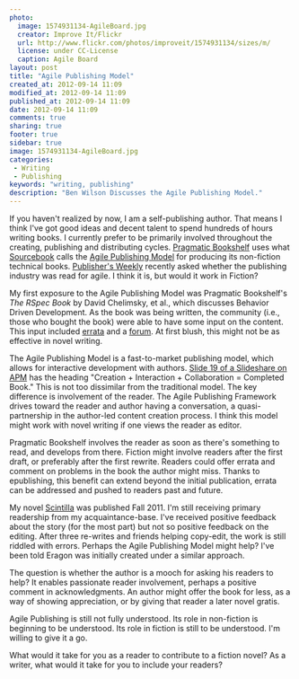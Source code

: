 ```yaml
---
photo:
  image: 1574931134-AgileBoard.jpg
  creator: Improve It/Flickr
  url: http://www.flickr.com/photos/improveit/1574931134/sizes/m/
  license: under CC-License
  caption: Agile Board
layout: post
title: "Agile Publishing Model"
created_at: 2012-09-14 11:09
modified_at: 2012-09-14 11:09
published_at: 2012-09-14 11:09
date: 2012-09-14 11:09
comments: true
sharing: true
footer: true
sidebar: true
image: 1574931134-AgileBoard.jpg
categories:
 - Writing
 - Publishing
keywords: "writing, publishing"
description: "Ben Wilson Discusses the Agile Publishing Model."
---
```

<!--Lead Paragraph-->
If you haven't realized by now, I am a self-publishing author. That means I think I've got good ideas and decent talent to spend hundreds of hours writing books. I currently prefer to be primarily involved throughout the creating, publishing and distributing cycles. [Pragmatic Bookshelf](http://pragprog.com/) uses what [Sourcebook](http://www.sourcebooks.com/next-business-models/1938-sourcebooks-announces-agile-publishing-model.html) calls the [Agile Publishing Model](http://www.sourcebooks.com/next/agile-publishing/entering-the-shift-age/1941-sourcebooks-agile-publishing.html) for producing its non-fiction technical books. [Publisher's Weekly](http://www.publishersweekly.com/pw/by-topic/industry-news/publisher-news/article/53426-is-publishing-ready-for-agile-.html) recently asked whether the publishing industry was read for agile. I think it is, but would it work in Fiction?

<!-- more -->
<!--Personal Experience-->
My first exposure to the Agile Publishing Model was Pragmatic Bookshelf's _The RSpec Book_ by David Chelimsky, et al., which discusses Behavior Driven Development. As the book was being written, the community (i.e., those who bought the book) were able to have some input on the content. This input included [errata](http://pragprog.com/titles/achbd/errata) and a [forum](http://forums.pragprog.com/forums/95). At first blush, this might not be as effective in novel writing.

<!--Rationale-->
The Agile Publishing Model is a fast-to-market publishing model, which allows for interactive development with authors. [Slide 19 of a Slideshare on APM](http://www.slideshare.net/draccah/agile-publishing-model-version-2012) has the heading "Creation + Interaction + Collaboration = Completed Book." This is not too dissimilar from the traditional model. The key difference is involvement of the reader. The Agile Publishing Framework drives toward the reader and author having a conversation, a quasi-partnership in the author-led content creation process. I think this model might work with novel writing if one views the reader as editor.

Pragmatic Bookshelf involves the reader as soon as there's something to read, and develops from there. Fiction might involve readers after the first draft, or preferably after the first rewrite. Readers could offer errata and comment on problems in the book the author might miss. Thanks to epublishing, this benefit can extend beyond the initial publication, errata can be addressed and pushed to readers past and future.

My novel [Scintilla](/novels/#Scintilla) was published Fall 2011. I'm still receiving primary readership from my acquaintance-base. I've received positive feedback about the story (for the most part) but not so positive feedback on the editing. After three re-writes and friends helping copy-edit, the work is still riddled with errors. Perhaps the Agile Publishing Model might help? I've been told Eragon was initially created under a similar approach.

The question is whether the author is a mooch for asking his readers to help? It enables passionate reader involvement, perhaps a positive comment in acknowledgments. An author might offer the book for less, as a way of showing appreciation, or by giving that reader a later novel gratis.

<!--Conclusion-->
Agile Publishing is still not fully understood. Its role in non-fiction is beginning to be understood. Its role in fiction is still to be understood. I'm willing to give it a go.

<!--Discussion Question-->

What would it take for you as a reader to contribute to a fiction novel? As a writer, what would it take for you to include your readers?
